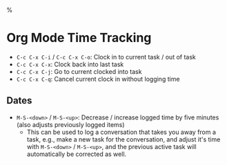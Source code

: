 %

# Org Mode Time Tracking

- `C-c C-x C-i` / `C-c C-x C-o`: Clock in to current task / out of task
- `C-c C-x C-x`: Clock back into last task
- `C-c C-x C-j`: Go to current clocked into task
- `C-c C-x C-q`: Cancel current clock in without logging time

## Dates

- `M-S-<down>` / `M-S-<up>`: Decrease / increase logged time by five minutes (also adjusts previously logged items)
    - This can be used to log a conversation that takes you away from a task, e.g., make a new task for the conversation, and adjust it's time with `M-S-<down>` / `M-S-<up>`, and the previous active task will automatically be corrected as well.
